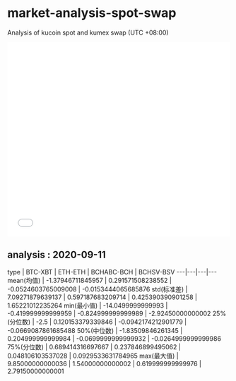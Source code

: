 # market-analysis-spot-swap
Analysis of kucoin spot and kumex swap (UTC +08:00)

<iframe width="100%" height="440" src="./data.html" frameborder="no" border="0" scrolling="no"></iframe>

## analysis : 2020-09-11

type | BTC-XBT | ETH-ETH | BCHABC-BCH | BCHSV-BSV 
---|---|---|---
mean(均值) | -1.37946711845957 | 0.291571508238552 | -0.0524603765009008 | -0.0153444065685876
std(标准差) | 7.09271879639137 | 0.597187683209714 | 0.425390390901258 | 1.65221012235264
min(最小值) | -14.0499999999993 | -0.419999999999959 | -0.824999999999989 | -2.92450000000002
25%(分位数) | -2.5 | 0.120153379339846 | -0.0942174212901779 | -0.0669087861685488
50%(中位数) | -1.83509846261345 | 0.204999999999984 | -0.0699999999999932 | -0.0264999999999986
75%(分位数) | 0.689414316697667 | 0.237846899495062 | 0.048106103537028 | 0.0929533631784965
max(最大值) | 9.85000000000036 | 1.54000000000002 | 0.619999999999976 | 2.79150000000001
